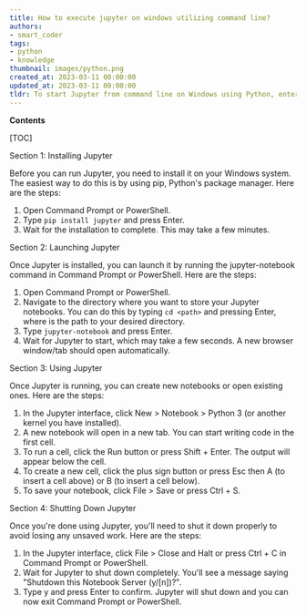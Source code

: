 ```yaml
---
title: How to execute jupyter on windows utilizing command line?
authors:
- smart_coder
tags:
- python
- knowledge
thumbnail: images/python.png
created_at: 2023-03-11 00:00:00
updated_at: 2023-03-11 00:00:00
tldr: To start Jupyter from command line on Windows using Python, enter `jupyter notebook` in the command prompt or terminal.
---
```


**Contents**

[TOC]

Section 1: Installing Jupyter

Before you can run Jupyter, you need to install it on your Windows system. The easiest way to do this is by using pip, Python's package manager. Here are the steps:

1. Open Command Prompt or PowerShell.
2. Type `pip install jupyter` and press Enter.
3. Wait for the installation to complete. This may take a few minutes.

Section 2: Launching Jupyter

Once Jupyter is installed, you can launch it by running the jupyter-notebook command in Command Prompt or PowerShell. Here are the steps:

1. Open Command Prompt or PowerShell.
2. Navigate to the directory where you want to store your Jupyter notebooks. You can do this by typing `cd <path>` and pressing Enter, where <path> is the path to your desired directory.
3. Type `jupyter-notebook` and press Enter.
4. Wait for Jupyter to start, which may take a few seconds. A new browser window/tab should open automatically.

Section 3: Using Jupyter

Once Jupyter is running, you can create new notebooks or open existing ones. Here are the steps:

1. In the Jupyter interface, click New > Notebook > Python 3 (or another kernel you have installed).
2. A new notebook will open in a new tab. You can start writing code in the first cell.
3. To run a cell, click the Run button or press Shift + Enter. The output will appear below the cell.
4. To create a new cell, click the plus sign button or press Esc then A (to insert a cell above) or B (to insert a cell below).
5. To save your notebook, click File > Save or press Ctrl + S.

Section 4: Shutting Down Jupyter

Once you're done using Jupyter, you'll need to shut it down properly to avoid losing any unsaved work. Here are the steps:

1. In the Jupyter interface, click File > Close and Halt or press Ctrl + C in Command Prompt or PowerShell.
2. Wait for Jupyter to shut down completely. You'll see a message saying "Shutdown this Notebook Server (y/[n])?".
3. Type y and press Enter to confirm. Jupyter will shut down and you can now exit Command Prompt or PowerShell.
